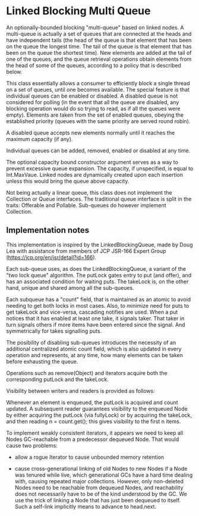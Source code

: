 Linked Blocking Multi Queue
===========================

An optionally-bounded blocking "multi-queue" based on linked nodes. A multi-queue is actually a set of queues that are
connected at the heads and have independent tails (the head of the queue is that element that has been on the queue the
longest time. The tail of the queue is that element that has been on the queue the shortest time). New elements are
added at the tail of one of the queues, and the queue retrieval operations obtain elements from the head of some of the
queues, according to a policy that is described below.

This class essentially allows a consumer to efficiently block a single thread on a set of queues, until one becomes
available. The special feature is that individual queues can be enabled or disabled. A disabled queue is not
considered for polling (in the event that all the queue are disabled, any blocking operation would do so trying to
read, as if all the queues were empty). Elements are taken from the set of enabled queues, obeying the established
priority (queues with the same priority are served round robin).

A disabled queue accepts new elements normally until it reaches the maximum capacity (if any).

Individual queues can be added, removed, enabled or disabled at any time.

The optional capacity bound constructor argument serves as a way to prevent excessive queue expansion. The capacity, if
unspecified, is equal to Int.MaxVaue. Linked nodes are dynamically created upon each insertion unless this would bring
the queue above capacity.
 
Not being actually a linear queue, this class does not implement the Collection or Queue interfaces. The traditional
queue interface is split in the traits: Offerable and Pollable. Sub-queues do however implement Collection.

Implementation notes
--------------------

This implementation is inspired by the LinkedBlockingQueue, made by Doug Lea with assistance from members of JCP 
JSR-166 Expert Group (https://jcp.org/en/jsr/detail?id=166).
 
Each sub-queue uses, as does the LinkedBlockingQueue, a variant of the "two lock queue" algorithm. The putLock gates entry 
to put (and offer), and has an associated condition for waiting puts. The takeLock is, on the other hand, unique and 
shared among all the sub-queues.

Each subqueue has a "count" field, that is maintained as an atomic to avoid needing to get both locks in most cases.
Also, to minimize need for puts to get takeLock and vice-versa, cascading notifies are used. When a put notices that it
has enabled at  least one take, it signals taker. That taker in turn signals others if more items have been entered
since the signal. And symmetrically for takes signalling puts.

The posibility of disabling sub-queues introduces the necessity of an additional centralized atomic count field, which
is also updated in every operation and represents, at any time, how many elements can be taken before exhausting the
queue.
     
Operations such as remove(Object) and iterators acquire both the corresponding putLock and the takeLock.
     
Visibility between writers and readers is provided as follows:
 
Whenever an element is enqueued, the putLock is acquired and count updated. A subsequent reader guarantees visibility 
to the enqueued Node by either acquiring the putLock (via fullyLock) or by acquiring the takeLock, and then reading 
n = count.get(); this gives visibility to the first n items.
    
To implement weakly consistent iterators, it appears we need to keep all Nodes GC-reachable from a predecessor dequeued 
Node. That would cause two problems:

 - allow a rogue Iterator to cause unbounded memory retention
 
 - cause cross-generational linking of old Nodes to new Nodes if a Node was tenured while live, which generational GCs 
 have a hard time dealing with, causing repeated major collections. However, only non-deleted Nodes need to be reachable 
 from dequeued Nodes, and reachability does not necessarily have to be of the kind understood by the GC. We use the 
 trick of linking a Node that has just been dequeued to itself.  Such a self-link implicitly means to advance to 
 head.next.
